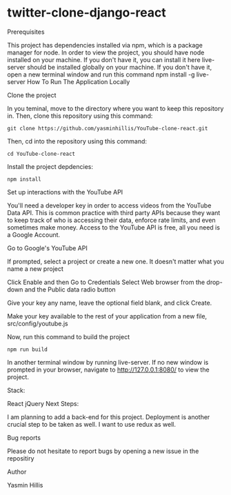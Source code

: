 # twitter-clone-django-react

Prerequisites

This project has dependencies installed via npm, which is a package manager for node. In order to view the project, you should have node installed on your machine. If you don't have it, you can install it here
live-server should be installed globally on your machine. If you don't have it, open a new terminal window and run this command npm install -g live-server
How To Run The Application Locally

Clone the project

In you teminal, move to the directory where you want to keep this repository in. Then, clone this repository using this command:

    git clone https://github.com/yasminhillis/YouTube-clone-react.git
Then, cd into the repository using this command:

    cd YouTube-clone-react
Install the project depdencies:

    npm install
Set up interactions with the YouTube API

You'll need a developer key in order to access videos from the YouTube Data API. This is common practice with third party APIs because they want to keep track of who is accessing their data, enforce rate limits, and even sometimes make money. Access to the YouTube API is free, all you need is a Google Account.

 Go to Google's YouTube API

 If prompted, select a project or create a new one. It doesn't matter what you name a new project

 Click Enable and then Go to Credentials Select Web browser from the drop-down and the Public data radio button

 Give your key any name, leave the optional field blank, and click Create.

 Make your key available to the rest of your application from a new file, src/config/youtube.js

Now, run this command to build the project

    npm run build
In another terminal window by running live-server. If no new window is prompted in your browser, navigate to http://127.0.0.1:8080/ to view the project.

Stack:

React
jQuery
Next Steps:

I am planning to add a back-end for this project. Deployment is another crucial step to be taken as well. I want to use redux as well.

Bug reports

Please do not hesitate to report bugs by opening a new issue in the repositiry

Author

Yasmin Hillis

